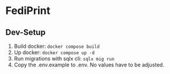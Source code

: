 # FediPrint


## Dev-Setup
1. Build docker: `docker compose build`
2. Up docker: `docker compose up -d`
3. Run migrations with sqlx cli: `sqlx mig run`
4. Copy the .env.example to .env. No values have to be adjusted.